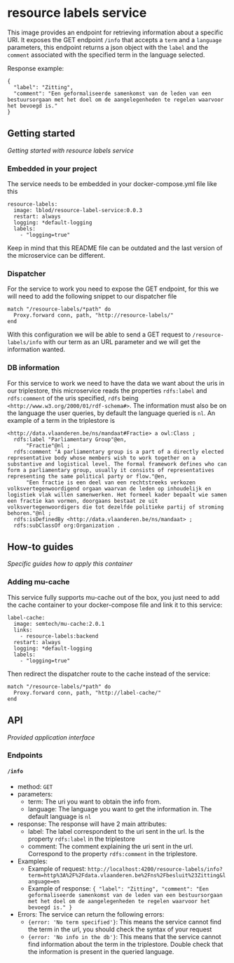 # resource labels service
This image provides an endpoint for retrieving information about a specific URI.
It exposes the GET endpoint `/info` that accepts a `term` and a `language` parameters, this endpoint returns a json object with the `label` and the `comment` associated with the specified term in the language selected.

Response example:
```
{
  "label": "Zitting",
  "comment": "Een geformaliseerde samenkomst van de leden van een bestuursorgaan met het doel om de aangelegenheden te regelen waarvoor het bevoegd is."
}
```

## Getting started 
_Getting started with resource labels service_

### Embedded in your project

The service needs to be embedded in your docker-compose.yml file like this

```
resource-labels:
  image: lblod/resource-label-service:0.0.3
  restart: always
  logging: *default-logging
  labels:
    - "logging=true"
```

Keep in mind that this README file can be outdated and the last version of the microservice can be different.

### Dispatcher

For the service to work you need to expose the GET endpoint, for this we will need to add the following snippet to our dispatcher file

```
match "/resource-labels/*path" do
  Proxy.forward conn, path, "http://resource-labels/"
end
```

With this configuration we will be able to send a GET request to `/resource-labels/info` with our term as an URL parameter and we will get the information wanted.

### DB information

For this service to work we need to have the data we want about the uris in our triplestore, this microservice reads the properties `rdfs:label` and `rdfs:comment` of the uris specified, `rdfs` being `<http://www.w3.org/2000/01/rdf-schema#>`.
The information must also be on the language the user queries, by default the language queried is `nl`.
An example of a term in the triplestore is

```
<http://data.vlaanderen.be/ns/mandaat#Fractie> a owl:Class ;
  rdfs:label "Parliamentary Group"@en,
      "Fractie"@nl ;
  rdfs:comment "A parliamentary group is a part of a directly elected representative body whose members wish to work together on a substantive and logistical level. The formal framework defines who can form a parliamentary group, usually it consists of representatives representing the same political party or flow."@en,
      "Een fractie is een deel van een rechtstreeks verkozen volksvertegenwoordigend orgaan waarvan de leden op inhoudelijk en logistiek vlak willen samenwerken. Het formeel kader bepaalt wie samen een fractie kan vormen, doorgaans bestaat ze uit volksvertegenwoordigers die tot dezelfde politieke partij of stroming behoren."@nl ;
  rdfs:isDefinedBy <http://data.vlaanderen.be/ns/mandaat> ;
  rdfs:subClassOf org:Organization .
```

## How-to guides

_Specific guides how to apply this container_

### Adding mu-cache 
This service fully supports mu-cache out of the box, you just need to add the cache container to your docker-compose file and link it to this service:

```
label-cache:
  image: semtech/mu-cache:2.0.1
  links:
    - resource-labels:backend
  restart: always
  logging: *default-logging
  labels:
    - "logging=true"
```

Then redirect the dispatcher route to the cache instead of the service:

```
match "/resource-labels/*path" do
  Proxy.forward conn, path, "http://label-cache/"
end
```

## API

_Provided application interface_

### Endpoints

#### `/info`

- method: `GET`
- parameters:
  - term: The uri you want to obtain the info from.
  - language: The language you want to get the information in. The default language is `nl`
- response: The response will have 2 main attributes:
  - label: The label correspondent to the uri sent in the url. Is the property `rdfs:label` in the triplestore
  - comment: The comment explaining the uri sent in the url. Correspond to the property `rdfs:comment` in the triplestore.
- Examples:
  - Example of request: `http://localhost:4200/resource-labels/info?term=http%3A%2F%2Fdata.vlaanderen.be%2Fns%2Fbesluit%23Zitting&language=en`
  - Example of response: `{
      "label": "Zitting",
      "comment": "Een geformaliseerde samenkomst van de leden van een bestuursorgaan met het doel om de aangelegenheden te regelen waarvoor het bevoegd is."
    }`
- Errors: The service can return the following errors:
  - `{error: 'No term specified'}`: This means the service cannot find the term in the url, you should check the syntax of your request
  - `{error: 'No info in the db'}`: This means that the service cannot find information about the term in the triplestore. Double check that the information is present in the queried language.

